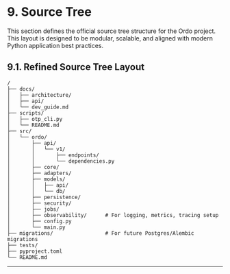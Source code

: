 # 9. Source Tree

This section defines the official source tree structure for the Ordo project. This layout is designed to be modular, scalable, and aligned with modern Python application best practices.

## 9.1. Refined Source Tree Layout

```
/ 
├── docs/
│   ├── architecture/
│   ├── api/
│   └── dev_guide.md
├── scripts/
│   ├── otp_cli.py
│   └── README.md
├── src/
│   └── ordo/
│       ├── api/
│       │   └── v1/
│       │       ├── endpoints/
│       │       └── dependencies.py
│       ├── core/
│       ├── adapters/
│       ├── models/
│       │   ├── api/
│       │   └── db/
│       ├── persistence/
│       ├── security/
│       ├── jobs/
│       ├── observability/      # For logging, metrics, tracing setup
│       ├── config.py
│       └── main.py
├── migrations/                 # For future Postgres/Alembic migrations
├── tests/
├── pyproject.toml
└── README.md
```

---
